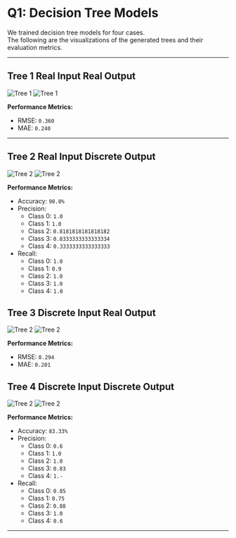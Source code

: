 # Q1: Decision Tree Models

We trained decision tree models for four cases.  
The following are the visualizations of the generated trees and their evaluation metrics.

---

## Tree 1 Real Input Real Output

![Tree 1](./Assets/Q1_a.png)
![Tree 1](./Assets/Q1_b.png)

**Performance Metrics:**
- RMSE: `0.360`
- MAE: `0.240`

---

## Tree 2 Real Input Discrete Output

![Tree 2](./Assets/Q1_c.png)
![Tree 2](./Assets/Q1_d.png)

**Performance Metrics:**
- Accuracy: `90.0%`
- Precision:
  - Class 0: `1.0`
  - Class 1: `1.0`
  - Class 2: `0.8181818181818182`
  - Class 3: `0.8333333333333334`
  - Class 4: `0.3333333333333333`
- Recall:
  - Class 0: `1.0`
  - Class 1: `0.9`
  - Class 2: `1.0`
  - Class 3: `1.0`
  - Class 4: `1.0`


## Tree 3 Discrete Input Real Output

![Tree 2](./Assets/Q1_e.png)
![Tree 2](./Assets/Q1_f.png)

**Performance Metrics:**
- RMSE: `0.294`
- MAE: `0.201`


## Tree 4 Discrete Input Discrete Output

![Tree 2](./Assets/Q1_g.png)
![Tree 2](./Assets/Q1_h.png)

**Performance Metrics:**
- Accuracy: `83.33%`
- Precision:
  - Class 0: `0.6`
  - Class 1: `1.0`
  - Class 2: `1.0`
  - Class 3: `0.83`
  - Class 4: `1.-`
- Recall:
  - Class 0: `0.85`
  - Class 1: `0.75`
  - Class 2: `0.88`
  - Class 3: `1.0`
  - Class 4: `0.6`
---




